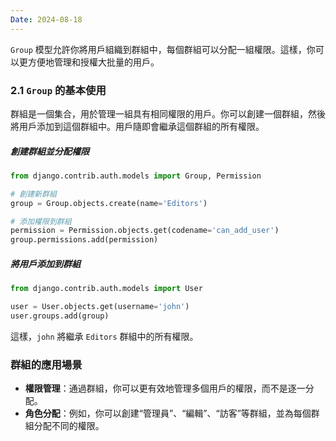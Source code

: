 ```yaml
---
Date: 2024-08-18
---
```

`Group` 模型允許你將用戶組織到群組中，每個群組可以分配一組權限。這樣，你可以更方便地管理和授權大批量的用戶。
### 2.1 `Group` 的基本使用
群組是一個集合，用於管理一組具有相同權限的用戶。你可以創建一個群組，然後將用戶添加到這個群組中。用戶隨即會繼承這個群組的所有權限。
##### 創建群組並分配權限
```python
from django.contrib.auth.models import Group, Permission

# 創建新群組
group = Group.objects.create(name='Editors')

# 添加權限到群組
permission = Permission.objects.get(codename='can_add_user')
group.permissions.add(permission)
```
##### 將用戶添加到群組
```python
from django.contrib.auth.models import User

user = User.objects.get(username='john')
user.groups.add(group)
```

這樣，`john` 將繼承 `Editors` 群組中的所有權限。
### 群組的應用場景
- **權限管理**：通過群組，你可以更有效地管理多個用戶的權限，而不是逐一分配。
- **角色分配**：例如，你可以創建“管理員”、“編輯”、“訪客”等群組，並為每個群組分配不同的權限。